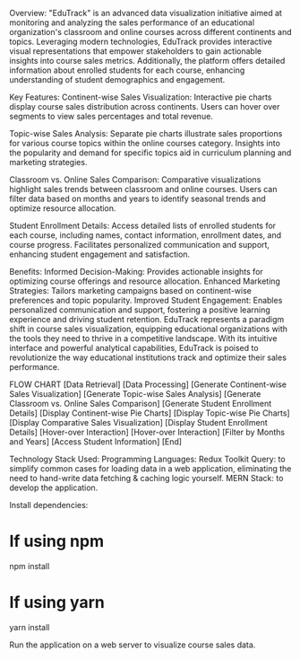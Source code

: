 Overview:
"EduTrack" is an advanced data visualization initiative aimed at monitoring and analyzing the sales performance of an educational 
organization's classroom and online courses across different continents and topics. Leveraging modern technologies, 
EduTrack provides interactive visual representations that empower stakeholders to gain actionable insights into course sales metrics.
Additionally, the platform offers detailed information about enrolled students for each course, enhancing understanding of student demographics and engagement.


Key Features:
Continent-wise Sales Visualization:
Interactive pie charts display course sales distribution across continents.
Users can hover over segments to view sales percentages and total revenue.

Topic-wise Sales Analysis:
Separate pie charts illustrate sales proportions for various course topics within the online courses category.
Insights into the popularity and demand for specific topics aid in curriculum planning and marketing strategies.

Classroom vs. Online Sales Comparison:
Comparative visualizations highlight sales trends between classroom and online courses.
Users can filter data based on months and years to identify seasonal trends and optimize resource allocation.

Student Enrollment Details:
Access detailed lists of enrolled students for each course, including names, contact information, enrollment dates, and course progress.
Facilitates personalized communication and support, enhancing student engagement and satisfaction.


Benefits:
Informed Decision-Making: Provides actionable insights for optimizing course offerings and resource allocation.
Enhanced Marketing Strategies: Tailors marketing campaigns based on continent-wise preferences and topic popularity.
Improved Student Engagement: Enables personalized communication and support, fostering a positive learning experience and driving student retention.
EduTrack represents a paradigm shift in course sales visualization, equipping educational organizations with the tools they need to thrive in a competitive landscape. 
With its intuitive interface and powerful analytical capabilities, 
EduTrack is poised to revolutionize the way educational institutions track and optimize their sales performance.

FLOW CHART
    [Data Retrieval]
    [Data Processing]
    [Generate Continent-wise Sales Visualization]
    [Generate Topic-wise Sales Analysis]
    [Generate Classroom vs. Online Sales Comparison]
    [Generate Student Enrollment Details]
    [Display Continent-wise Pie Charts]
    [Display Topic-wise Pie Charts]
    [Display Comparative Sales Visualization]
    [Display Student Enrollment Details]
    [Hover-over Interaction]
    [Hover-over Interaction]
    [Filter by Months and Years]
    [Access Student Information]
    [End]

Technology Stack Used:
Programming Languages:
Redux Toolkit Query: to simplify common cases for loading data in a web application, eliminating the need to hand-write data fetching & caching logic yourself.
MERN Stack: to develop the application.

Install dependencies:
# If using npm
npm install

# If using yarn
yarn install

Run the application on a web server to visualize course sales data.
